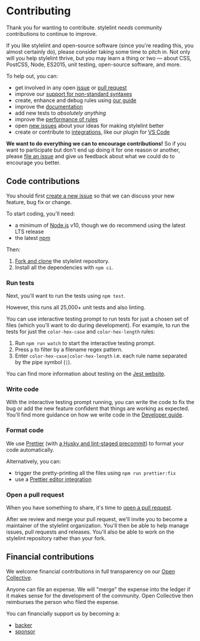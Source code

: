 # Contributing

Thank you for wanting to contribute. stylelint *needs* community contributions to continue to improve.

If you like stylelint and open-source software (since you're reading this, you almost certainly do), please consider taking some time to pitch in. Not only will you help stylelint thrive, but you may learn a thing or two — about CSS, PostCSS, Node, ES2015, unit testing, open-source software, and more.

To help out, you can:

-   get involved in any open [issue](https://github.com/stylelint/stylelint/issues) or [pull request](https://github.com/stylelint/stylelint/pulls)
-   improve our [support for non-standard syntaxes](docs/about/syntaxes.md)
-   create, enhance and debug rules using [our guide](docs/developer-guide/rules.md)
-   improve the [documentation](docs/)
-   add new tests to *absolutely anything*
-   improve the [performance of rules](docs/developer-guide/rules.md#improve-the-performance-of-a-rule)
-   open [new issues](https://github.com/stylelint/stylelint/issues/new/choose) about your ideas for making stylelint better
-   create or contribute to [integrations](docs/user-guide/integrations/editor.md), like our plugin for [VS Code](https://github.com/stylelint/vscode-stylelint)

**We want to do everything we can to encourage contributions!** So if you want to participate but don't end up doing it for one reason or another, please [file an issue](https://github.com/stylelint/stylelint/issues/new) and give us feedback about what we could do to encourage you better.

## Code contributions

You should first [create a new issue](https://github.com/stylelint/stylelint/issues/new/choose) so that we can discuss your new feature, bug fix or change.

To start coding, you'll need:

-   a minimum of [Node.js](https://nodejs.org/en/) v10, though we do recommend using the latest LTS release
-   the latest [npm](https://www.npmjs.com/)

Then:

1.  [Fork and clone](https://guides.github.com/activities/forking/) the stylelint repository.
2.  Install all the dependencies with `npm ci`.

### Run tests

Next, you'll want to run the tests using `npm test`.

However, this runs all 25,000+ unit tests and also linting.

You can use interactive testing prompt to run tests for just a chosen set of files (which you'll want to do during development). For example, to run the tests for just the `color-hex-case` and `color-hex-length` rules:

1.  Run `npm run watch` to start the interactive testing prompt.
2.  Press `p` to filter by a filename regex pattern.
3.  Enter `color-hex-case|color-hex-length` i.e. each rule name separated by the pipe symbol (`|`).

You can find more information about testing on the [Jest website](https://jestjs.io/).

### Write code

With the interactive testing prompt running, you can write the code to fix the bug or add the new feature confident that things are working as expected. You'll find more guidance on how we write code in the [Developer guide](docs/toc.md).

### Format code

We use [Prettier](https://prettier.io/) (with [a Husky and lint-staged precommit](https://prettier.io/docs/en/precommit.html)) to format your code automatically.

Alternatively, you can:

-   trigger the pretty-printing all the files using `npm run prettier:fix`
-   use a [Prettier editor integration](https://prettier.io/docs/en/editors.html)

### Open a pull request

When you have something to share, it's time to [open a pull request](https://help.github.com/en/github/collaborating-with-issues-and-pull-requests/creating-a-pull-request-from-a-fork).

After we review and merge your pull request, we'll invite you to become a maintainer of the stylelint organization. You'll then be able to help manage issues, pull requests and releases. You'll also be able to work on the stylelint repository rather than your fork.

## Financial contributions

We welcome financial contributions in full transparency on our [Open Collective](https://opencollective.com/stylelint).

Anyone can file an expense. We will "merge" the expense into the ledger if it makes sense for the development of the community. Open Collective then reimburses the person who filed the expense.

You can financially support us by becoming a:

-   [backer](https://opencollective.com/stylelint#backer)
-   [sponsor](https://opencollective.com/stylelint#sponsor)
